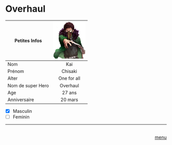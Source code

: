 # Overhaul

|Petites Infos    | <img src="https://raw.githubusercontent.com/laurorus/sitewebcour/main/Overhaul-by-monochromestars-on-deviantart-overhaul-png-800_890.webp?token=GHSAT0AAAAAAB2CREGS2YWBXDW2IKFXUNW4Y2QF6YQ" alt="Éditer sur GitLab" width="100px"/>                  |
|-----------------|:-----------------:|
|Nom              | Kai               |
|Prénom           | Chisaki           |
|Alter            | One for all       |
|Nom de super Hero| Overhaul          |
|Age              | 27 ans            |
|Anniversaire     | 20 mars           |

- [x] Masculin 
- [ ] Feminin
___
<Div Align=Right> <BR> <a href="https://github.com/laurorus/sitewebcour/blob/main/README.md"> menu </a> </Div>


